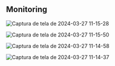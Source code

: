 ## Monitoring 

![Captura de tela de 2024-03-27 11-15-28](https://github.com/BiancaMalta/Observability/assets/92928037/c1252998-c428-44ce-b49c-89648eaba0c0)

![Captura de tela de 2024-03-27 11-15-50](https://github.com/BiancaMalta/Observability/assets/92928037/6f1445d2-501e-4343-b223-44cc8d40ba0a)

![Captura de tela de 2024-03-27 11-14-58](https://github.com/BiancaMalta/Observability/assets/92928037/9154794a-af1b-4336-92e2-2da460870a00)

![Captura de tela de 2024-03-27 11-14-37](https://github.com/BiancaMalta/Observability/assets/92928037/2c7ffbf6-7769-4821-91e5-ef3cdd8f7d62)

